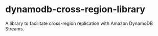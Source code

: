 dynamodb-cross-region-library
=============================

A library to facilitate cross-region replication with Amazon DynamoDB Streams.
